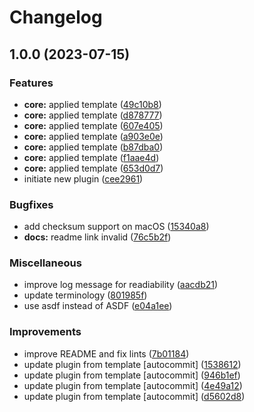 # Changelog

## 1.0.0 (2023-07-15)


### Features

* **core:** applied template ([49c10b8](https://github.com/kc-workspace/asdf-argocd/commit/49c10b8e291ac63e56b138b6de89a3b7368173da))
* **core:** applied template ([d878777](https://github.com/kc-workspace/asdf-argocd/commit/d8787776efdc9f11ce3fd54d54423794669ac937))
* **core:** applied template ([607e405](https://github.com/kc-workspace/asdf-argocd/commit/607e405bb473444e6e4b619a793f8a577a443482))
* **core:** applied template ([a903e0e](https://github.com/kc-workspace/asdf-argocd/commit/a903e0e038a65f1b18aad81293f402f71245b0d7))
* **core:** applied template ([b87dba0](https://github.com/kc-workspace/asdf-argocd/commit/b87dba0cdca9ccefa1b9a689b4ca21691f4394d1))
* **core:** applied template ([f1aae4d](https://github.com/kc-workspace/asdf-argocd/commit/f1aae4ddcc9531e3eeb54d24ca55f54030b26ad2))
* **core:** applied template ([653d0d7](https://github.com/kc-workspace/asdf-argocd/commit/653d0d7cd38574ace2ff3de976c4c644e5a374c4))
* initiate new plugin ([cee2961](https://github.com/kc-workspace/asdf-argocd/commit/cee296190c65863d1859f7975c856530d6bdc9ec))


### Bugfixes

* add checksum support on macOS ([15340a8](https://github.com/kc-workspace/asdf-argocd/commit/15340a849a40b99e0232fcd717d9a8925e43e8e3))
* **docs:** readme link invalid ([76c5b2f](https://github.com/kc-workspace/asdf-argocd/commit/76c5b2f4d6256f5d725be115d44b7939fa947b52))


### Miscellaneous

* improve log message for readiability ([aacdb21](https://github.com/kc-workspace/asdf-argocd/commit/aacdb211342565f3549dfe5f8f06ea5d1be51d1c))
* update terminology ([801985f](https://github.com/kc-workspace/asdf-argocd/commit/801985f8a0d7878449ff69db022779a0d52b6882))
* use asdf instead of ASDF ([e04a1ee](https://github.com/kc-workspace/asdf-argocd/commit/e04a1ee8dea5a07f57126ece5b3371212e163bf1))


### Improvements

* improve README and fix lints ([7b01184](https://github.com/kc-workspace/asdf-argocd/commit/7b011845b73ce7dc71b40c2775ece2663a8850d7))
* update plugin from template [autocommit] ([1538612](https://github.com/kc-workspace/asdf-argocd/commit/1538612e62f47341731c81d3a9e015a1675ebf32))
* update plugin from template [autocommit] ([946b1ef](https://github.com/kc-workspace/asdf-argocd/commit/946b1ef2ab6cc040f4c61550d6118bfdf3a72285))
* update plugin from template [autocommit] ([4e49a12](https://github.com/kc-workspace/asdf-argocd/commit/4e49a126fc5c72b04c5ff19f620117fac2b80ba7))
* update plugin from template [autocommit] ([d5602d8](https://github.com/kc-workspace/asdf-argocd/commit/d5602d8a0b617dd9c3d99a2e168ee42e20a9d753))
